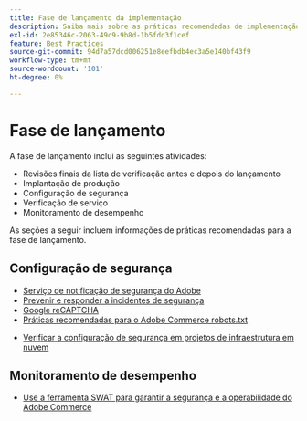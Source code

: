 ```yaml
---
title: Fase de lançamento da implementação
description: Saiba mais sobre as práticas recomendadas de implementação para a fase de lançamento de projetos do Adobe Commerce.
exl-id: 2e85346c-2063-49c9-9b8d-1b5fdd3f1cef
feature: Best Practices
source-git-commit: 94d7a57dcd006251e8eefbdb4ec3a5e140bf43f9
workflow-type: tm+mt
source-wordcount: '101'
ht-degree: 0%

---
```


# Fase de lançamento

A fase de lançamento inclui as seguintes atividades:

- Revisões finais da lista de verificação antes e depois do lançamento
- Implantação de produção
- Configuração de segurança
- Verificação de serviço
- Monitoramento de desempenho

As seções a seguir incluem informações de práticas recomendadas para a fase de lançamento.

## Configuração de segurança

- [Serviço de notificação de segurança do Adobe&#x200B;](security-notification-service.md)
- [Prevenir e responder a incidentes de segurança](prevent-respond-security-incident.md)
- [Google reCAPTCHA](https://docs.magento.com/user-guide/stores/security-google-recaptcha.html)
- [Práticas recomendadas para o Adobe Commerce robots.txt&#x200B;](robots-txt.md)
<!-- - [Install the latest security patches](https://helpx.adobe.com/security/products/magento/apsb22-12.html) - CTAG deck -->
- [Verificar a configuração de segurança em projetos de infraestrutura em nuvem](https://devdocs.magento.com/cloud/live/site-launch-checklist.html#security-configuration)

## Monitoramento de desempenho

- [Use a ferramenta SWAT para garantir a segurança e a operabilidade do Adobe Commerce](../../../tools/site-wide-analysis-tool/intro.md#integrations-with-other-adobe-commerce-support-tools)

